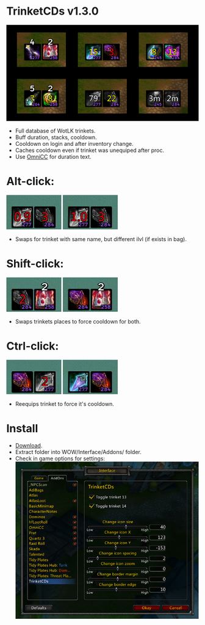 
# TrinketCDs v1.3.0
 ![](https://raw.githubusercontent.com/Ridepad/TrinketCDs/main/showcase/showcase.png)
 - Full database of WotLK trinkets.
 - Buff duration, stacks, cooldown.
 - Cooldown on login and after inventory change.
 - Caches cooldown even if trinket was unequiped after proc.
 - Use [OmniCC](https://www.curseforge.com/wow/addons/omni-cc/files/454434) for duration text.

# Alt-click:
 ![](https://raw.githubusercontent.com/Ridepad/TrinketCDs/main/showcase/showcase-swap-alt.gif)
 ![](https://raw.githubusercontent.com/Ridepad/TrinketCDs/main/showcase/showcase-swap-alt30.gif)
 - Swaps for trinket with same name, but different ilvl (if exists in bag).

# Shift-click:
 ![](https://raw.githubusercontent.com/Ridepad/TrinketCDs/main/showcase/showcase-swap-shift.gif)
 ![](https://raw.githubusercontent.com/Ridepad/TrinketCDs/main/showcase/showcase-swap-shift30.gif)
 - Swaps trinkets places to force cooldown for both.

# Ctrl-click:
 ![](https://raw.githubusercontent.com/Ridepad/TrinketCDs/main/showcase/showcase-swap-ctrl.gif)
 ![](https://raw.githubusercontent.com/Ridepad/TrinketCDs/main/showcase/showcase-swap-ctrl30.gif)
 - Reequips trinket to force it's cooldown.

# Install
 - [Download](https://github.com/Ridepad/TrinketCDs/releases/latest).
 - Extract folder into WOW/Interface/Addons/ folder.
 - Check in game options for settings:
 ![](https://github.com/Ridepad/TrinketCDs/blob/main/showcase/showcase-options.png)
